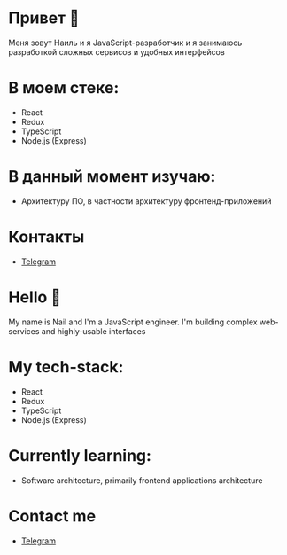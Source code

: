# Привет 👋

Меня зовут Наиль и я JavaScript-разработчик и я занимаюсь разработкой сложных сервисов и удобных интерфейсов

# В моем стеке: 
* React
* Redux
* TypeScript
* Node.js (Express)

# В данный момент изучаю: 
* Архитектуру ПО, в частности архитектуру фронтенд-приложений

# Контакты
* [Telegram](https://t.me/badiullinnail)

<!--
**NeiruBugz/NeiruBugz** is a ✨ _special_ ✨ repository because its `README.md` (this file) appears on your GitHub profile.

Here are some ideas to get you started:

- 🔭 I’m currently working on ...
- 🌱 I’m currently learning ...
- 👯 I’m looking to collaborate on ...
- 🤔 I’m looking for help with ...
- 💬 Ask me about ...
- 📫 How to reach me: ...
- 😄 Pronouns: ...
- ⚡ Fun fact: ...
-->

# Hello 👋

My name is Nail and I'm a JavaScript engineer. I'm building complex web-services and highly-usable interfaces

# My tech-stack:
* React
* Redux
* TypeScript
* Node.js (Express)

# Currently learning:
* Software architecture, primarily frontend applications architecture

# Contact me
* [Telegram](https://t.me/badiullinnail)
